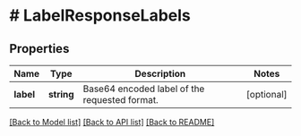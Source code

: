 # # LabelResponseLabels

## Properties

Name | Type | Description | Notes
------------ | ------------- | ------------- | -------------
**label** | **string** | Base64 encoded label of the requested format. | [optional]

[[Back to Model list]](../../README.md#models) [[Back to API list]](../../README.md#endpoints) [[Back to README]](../../README.md)
